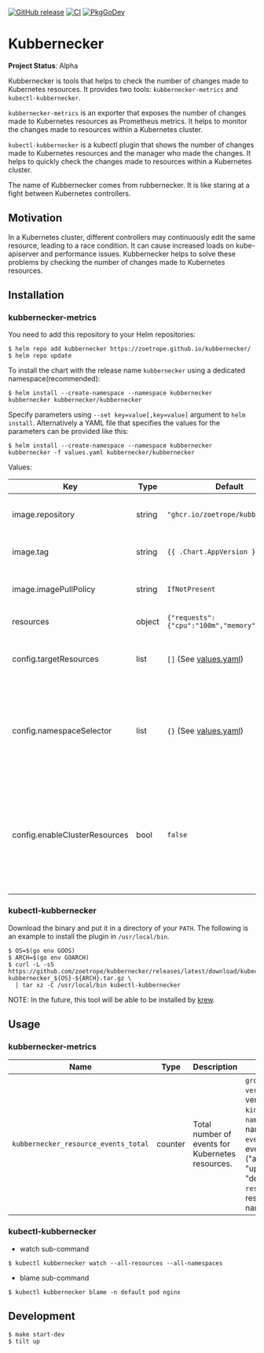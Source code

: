 [![GitHub release](https://img.shields.io/github/release/zoetrope/kubbernecker.svg?maxAge=60)](https://github.com/zoetrope/kubbernecker/releases)
[![CI](https://github.com/zoetrope/kubbernecker/actions/workflows/ci.yaml/badge.svg)](https://github.com/zoetrope/kubbernecker/actions/workflows/ci.yaml)
[![PkgGoDev](https://pkg.go.dev/badge/github.com/zoetrope/kubbernecker?tab=overview)](https://pkg.go.dev/github.com/zoetrope/kubbernecker?tab=overview)

# Kubbernecker

**Project Status**: Alpha

Kubbernecker is tools that helps to check the number of changes made to Kubernetes resources.
It provides two tools: `kubbernecker-metrics` and `kubectl-kubbernecker`.

`kubbernecker-metrics` is an exporter that exposes the number of changes made to Kubernetes resources as Prometheus
metrics.
It helps to monitor the changes made to resources within a Kubernetes cluster.

`kubectl-kubbernecker` is a kubectl plugin that shows the number of changes made to Kubernetes resources and the manager
who made the changes.
It helps to quickly check the changes made to resources within a Kubernetes cluster.

The name of Kubbernecker comes from rubbernecker.
It is like staring at a fight between Kubernetes controllers.

## Motivation

In a Kubernetes cluster, different controllers may continuously edit the same resource, leading to a race condition.
It can cause increased loads on kube-apiserver and performance issues.
Kubbernecker helps to solve these problems by checking the number of changes made to Kubernetes resources.

## Installation

### kubbernecker-metrics

You need to add this repository to your Helm repositories:

```console
$ helm repo add kubbernecker https://zoetrope.github.io/kubbernecker/
$ helm repo update
```

To install the chart with the release name `kubbernecker` using a dedicated namespace(recommended):

```
$ helm install --create-namespace --namespace kubbernecker kubbernecker kubbernecker/kubbernecker
```

Specify parameters using `--set key=value[,key=value]` argument to `helm install`.
Alternatively a YAML file that specifies the values for the parameters can be provided like this:

```console
$ helm install --create-namespace --namespace kubbernecker kubbernecker -f values.yaml kubbernecker/kubbernecker
```

Values:

| Key                           | Type   | Default                                       | Description                                                                                                                                             |
|-------------------------------|--------|-----------------------------------------------|---------------------------------------------------------------------------------------------------------------------------------------------------------|
| image.repository              | string | `"ghcr.io/zoetrope/kubbernecker"`             | Kubbernecker image repository to use.                                                                                                                   |
| image.tag                     | string | `{{ .Chart.AppVersion }}`                     | Kubbernecker image tag to use.                                                                                                                          |
| image.imagePullPolicy         | string | `IfNotPresent`                                | imagePullPolicy applied to Kubbernecker image.                                                                                                          |
| resources                     | object | `{"requests":{"cpu":"100m","memory":"20Mi"}}` | Specify resources.                                                                                                                                      |
| config.targetResources        | list   | `[]` (See [values.yaml])                      | Target Resources. If this is empty, all resources will be the target.                                                                                   |
| config.namespaceSelector      | list   | `{}` (See [values.yaml])                      | Selector of the namespace to which the target resource belongs. If this is empty, all namespaces will be the target.                                    |
| config.enableClusterResources | bool   | `false`                                       | If `targetResources` is empty, whether to include cluster-scope resources in the target. If `targetResources` is not empty, this field will be ignored. |

### kubectl-kubbernecker

Download the binary and put it in a directory of your `PATH`.
The following is an example to install the plugin in `/usr/local/bin`.

```console
$ OS=$(go env GOOS)
$ ARCH=$(go env GOARCH)
$ curl -L -sS https://github.com/zoetrope/kubbernecker/releases/latest/download/kubectl-kubbernecker_${OS}-${ARCH}.tar.gz \
  | tar xz -C /usr/local/bin kubectl-kubbernecker
```

NOTE: In the future, this tool will be able to be installed by [krew](https://krew.sigs.k8s.io).

## Usage

### kubbernecker-metrics

| Name                                 | Type    | Description                                      | Labels                                                                                                                                                                                   |
|--------------------------------------|---------|--------------------------------------------------|------------------------------------------------------------------------------------------------------------------------------------------------------------------------------------------|
| `kubbernecker_resource_events_total` | counter | Total number of events for Kubernetes resources. | `group`: group </br> `version`: version </br> `kind`: kind </br>`namespace`: namespace </br> `event_type`: event type ("add", "update" or "delete") </br> `resource_name`: resource name |

### kubectl-kubbernecker

- watch sub-command

```console
$ kubectl kubbernecker watch --all-resources --all-namespaces
```

- blame sub-command

```console
$ kubectl kubbernecker blame -n default pod nginx
```

## Development

```console
$ make start-dev
$ tilt up
```

[values.yaml]: ./charts/kubbernecker/values.yaml
